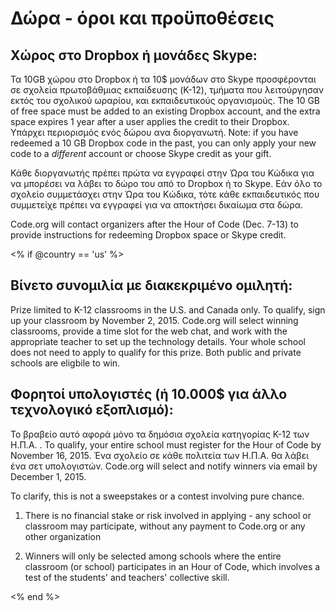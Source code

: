 

# Δώρα - όροι και προϋποθέσεις

## Χώρος στο Dropbox ή μονάδες Skype:

Τα 10GB χώρου στο Dropbox ή τα 10$ μονάδων στο Skype προσφέρονται σε σχολεία πρωτοβάθμιας εκπαίδευσης (K-12), τμήματα που λειτούργησαν εκτός του σχολικού ωραρίου, και εκπαιδευτικούς οργανισμούς. The 10 GB of free space must be added to an existing Dropbox account, and the extra space expires 1 year after a user applies the credit to their Dropbox. Υπάρχει περιορισμός ενός δώρου ανα διοργανωτή. Note: if you have redeemed a 10 GB Dropbox code in the past, you can only apply your new code to a *different* account or choose Skype credit as your gift.

Κάθε διοργανωτής πρέπει πρώτα να εγγραφεί στην Ώρα του Κώδικα για να μπορέσει να λάβει το δώρο του από το Dropbox ή το Skype. Εάν όλο το σχολείο συμμετάσχει στην Ώρα του Κώδικα, τότε κάθε εκπαιδευτικός που συμμετείχε πρέπει να εγγραφεί για να αποκτήσει δικαίωμα στα δώρα.

Code.org will contact organizers after the Hour of Code (Dec. 7-13) to provide instructions for redeeming Dropbox space or Skype credit.

<% if @country == 'us' %>

## Βίνετο συνομιλία με διακεκριμένο ομιλητή:

Prize limited to K-12 classrooms in the U.S. and Canada only. To qualify, sign up your classroom by November 2, 2015. Code.org will select winning classrooms, provide a time slot for the web chat, and work with the appropriate teacher to set up the technology details. Your whole school does not need to apply to qualify for this prize. Both public and private schools are eligbile to win.

## Φορητοί υπολογιστές (ή 10.000$ για άλλο τεχνολογικό εξοπλισμό):

Το βραβείο αυτό αφορά μόνο τα δημόσια σχολεία κατηγορίας K-12 των Η.Π.Α. . To qualify, your entire school must register for the Hour of Code by November 16, 2015. Ένα σχολείο σε κάθε πολιτεία των Η.Π.Α. θα λάβει ένα σετ υπολογιστών. Code.org will select and notify winners via email by December 1, 2015.

To clarify, this is not a sweepstakes or a contest involving pure chance.

1) There is no financial stake or risk involved in applying - any school or classroom may participate, without any payment to Code.org or any other organization

2) Winners will only be selected among schools where the entire classroom (or school) participates in an Hour of Code, which involves a test of the students' and teachers' collective skill.

<% end %>